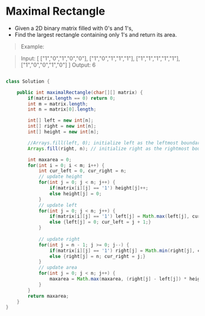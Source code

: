 # Maximal Rectangle

-   Given a 2D binary matrix filled with 0's and 1's,
-   Find the largest rectangle containing only 1's and return its area.

> Example:

> Input:
> [
> ["1","0","1","0","0"],
> ["1","0","1","1","1"],
> ["1","1","1","1","1"],
> ["1","0","0","1","0"]
> ]
> Output: 6

```java

class Solution {

    public int maximalRectangle(char[][] matrix) {
        if(matrix.length == 0) return 0;
        int m = matrix.length;
        int n = matrix[0].length;

        int[] left = new int[n]; 
        int[] right = new int[n];
        int[] height = new int[n];

		//Arrays.fill(left, 0); initialize left as the leftmost boundary possible
        Arrays.fill(right, n); // initialize right as the rightmost boundary possible

        int maxarea = 0;
        for(int i = 0; i < m; i++) {
            int cur_left = 0, cur_right = n;
            // update height
            for(int j = 0; j < n; j++) {
                if(matrix[i][j] == '1') height[j]++;
                else height[j] = 0;
            }
            // update left
            for(int j = 0; j < n; j++) {
                if(matrix[i][j] == '1') left[j] = Math.max(left[j], cur_left);
                else {left[j] = 0; cur_left = j + 1;}
            }
			
            // update right
            for(int j = n - 1; j >= 0; j--) {
                if(matrix[i][j] == '1') right[j] = Math.min(right[j], cur_right);
                else {right[j] = n; cur_right = j;}
            }
            // update area
            for(int j = 0; j < n; j++) {
                maxarea = Math.max(maxarea, (right[j] - left[j]) * height[j]);
            }
		}
        return maxarea;
    }
}
```
